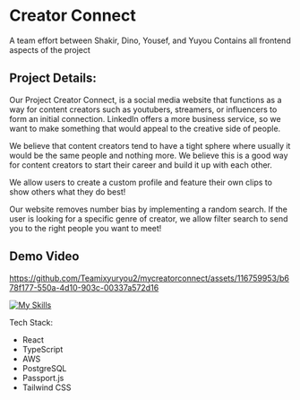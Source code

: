 # Creator Connect

A team effort between Shakir, Dino, Yousef, and Yuyou
Contains all frontend aspects of the project

## Project Details:

Our Project Creator Connect, is a social media website that functions as a way for content creators such as youtubers, streamers, or influencers to form an initial connection.
LinkedIn offers a more business service, so we want to make something that would appeal to the creative side of people.

We believe that content creators tend to have a tight sphere where usually it would be the same people and nothing more.
We believe this is a good way for content creators to start their career and build it up with each other.

We allow users to create a custom profile and feature their own clips to show others what they do best!

Our website removes number bias by implementing a random search. If the user is looking for a specific genre of creator, we allow filter search to send you to the right people you want to meet!


## Demo Video


https://github.com/Teamixyuryou2/mycreatorconnect/assets/116759953/b678f177-550a-4d10-903c-00337a572d16

[![My Skills](https://skillicons.dev/icons?i=nextjs,react,tailwind,aws,vite)](https://skillicons.dev)


Tech Stack:
- React
- TypeScript
- AWS
- PostgreSQL
- Passport.js
- Tailwind CSS

